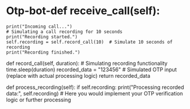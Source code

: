 # Otp-bot-def receive_call(self):
    print("Incoming call...")
    # Simulating a call recording for 10 seconds
    print("Recording started.")
    self.recording = self.record_call(10)  # Simulate 10 seconds of recording
    print("Recording finished.")

def record_call(self, duration):
    # Simulating recording functionality
    time.sleep(duration)
    recorded_data = "123456"  # Simulated OTP input (replace with actual processing logic)
    return recorded_data


def process_recording(self):
    if self.recording:
        print("Processing recorded data:", self.recording)
        # Here you would implement your OTP verification logic or further processing
